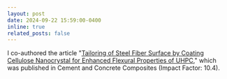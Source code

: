 ```yaml
---
layout: post
date: 2024-09-22 15:59:00-0400
inline: true
related_posts: false
---
```


I co-authored the article "[Tailoring of Steel Fiber Surface by Coating Cellulose Nanocrystal for Enhanced Flexural Properties of UHPC](https://www.sciencedirect.com/science/article/pii/S0958946524003469)," which was published in Cement and Concrete Composites (Impact Factor: 10.4).
